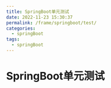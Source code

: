 ```yaml
---
title: SpringBoot单元测试
date: 2022-11-23 15:30:37
permalink: /frame/springboot/test/
categories:
  - springBoot
tags:
  - springBoot
---
```


# SpringBoot单元测试
